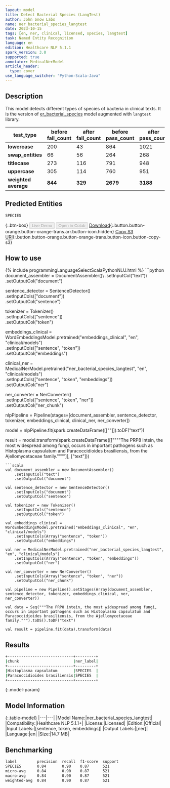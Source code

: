 ```yaml
---
layout: model
title: Detect Bacterial Species (LangTest)
author: John Snow Labs
name: ner_bacterial_species_langtest
date: 2023-10-15
tags: [en, ner, clinical, licensed, species, langtest]
task: Named Entity Recognition
language: en
edition: Healthcare NLP 5.1.1
spark_version: 3.0
supported: true
annotator: MedicalNerModel
article_header:
  type: cover
use_language_switcher: "Python-Scala-Java"
---
```


## Description

This model detects different types of species of bacteria in clinical texts. It is the version of [er_bacterial_species](https://nlp.johnsnowlabs.com/2021/04/01/ner_bacterial_species_en.html) model augmented with `langtest` library.

| **test_type**        | **before fail_count** | **after fail_count** | **before pass_count** | **after pass_count** | **minimum pass_rate** | **before pass_rate** | **after pass_rate** |
|----------------------|-----------------------|----------------------|-----------------------|----------------------|-----------------------|----------------------|---------------------|
| **lowercase**        | 200                   | 43                   | 864                   | 1021                 | 90%                   | 81%                  | 96%                 |
| **swap_entities**    | 66                    | 56                   | 264                   | 268                  | 75%                   | 80%                  | 83%                 |
| **titlecase**        | 273                   | 116                  | 791                   | 948                  | 85%                   | 74%                  | 89%                 |
| **uppercase**        | 305                   | 114                  | 760                   | 951                  | 90%                   | 71%                  | 89%                 |
| **weighted average** | **844**               | **329**              | **2679**              | **3188**             | **83%**               | **76.04%**           | **90.65%**          |

## Predicted Entities

`SPECIES`

{:.btn-box}
<button class="button button-orange" disabled>Live Demo</button>
<button class="button button-orange" disabled>Open in Colab</button>
[Download](https://s3.amazonaws.com/auxdata.johnsnowlabs.com/clinical/models/ner_bacterial_species_langtest_en_5.1.1_3.0_1697377871284.zip){:.button.button-orange.button-orange-trans.arr.button-icon.hidden}
[Copy S3 URI](s3://auxdata.johnsnowlabs.com/clinical/models/ner_bacterial_species_langtest_en_5.1.1_3.0_1697377871284.zip){:.button.button-orange.button-orange-trans.button-icon.button-copy-s3}

## How to use



<div class="tabs-box" markdown="1">
{% include programmingLanguageSelectScalaPythonNLU.html %}
```python
document_assembler = DocumentAssembler()\
    .setInputCol("text")\
    .setOutputCol("document")
         
sentence_detector = SentenceDetector()\
    .setInputCols(["document"])\
    .setOutputCol("sentence")

tokenizer = Tokenizer()\
    .setInputCols(["sentence"])\
    .setOutputCol("token")

embeddings_clinical = WordEmbeddingsModel.pretrained("embeddings_clinical", "en", "clinical/models")\
    .setInputCols(["sentence", "token"])\
    .setOutputCol("embeddings")

clinical_ner = MedicalNerModel.pretrained("ner_bacterial_species_langtest", "en", "clinical/models")\
    .setInputCols(["sentence", "token", "embeddings"])\
    .setOutputCol("ner")

ner_converter = NerConverter()\
 	.setInputCols(["sentence", "token", "ner"])\
 	.setOutputCol("ner_chunk")

nlpPipeline = Pipeline(stages=[document_assembler, sentence_detector, tokenizer, embeddings_clinical, clinical_ner, ner_converter])

model = nlpPipeline.fit(spark.createDataFrame([[""]]).toDF("text"))

result = model.transform(spark.createDataFrame([[""""The PRP8 intein, the most widespread among fungi, occurs in important pathogens such as Histoplasma capsulatum and Paracoccidioides brasiliensis, from the Ajellomycetaceae family.""""]], ["text"]))
```
```scala
val document_assembler = new DocumentAssembler()
    .setInputCol("text")
    .setOutputCol("document")
         
val sentence_detector = new SentenceDetector()
    .setInputCols("document")
    .setOutputCol("sentence")

val tokenizer = new Tokenizer()
    .setInputCols("sentence")
    .setOutputCol("token")

val embeddings_clinical = WordEmbeddingsModel.pretrained("embeddings_clinical", "en", "clinical/models")
    .setInputCols(Array("sentence", "token"))
    .setOutputCol("embeddings")

val ner = MedicalNerModel.pretrained("ner_bacterial_species_langtest", "en", "clinical/models")
    .setInputCols(Array("sentence", "token", "embeddings"))
    .setOutputCol("ner")

val ner_converter = new NerConverter()
 	.setInputCols(Array("sentence", "token", "ner"))
 	.setOutputCol("ner_chunk")
    
val pipeline = new Pipeline().setStages(Array(document_assembler, sentence_detector, tokenizer, embeddings_clinical, ner, ner_converter))

val data = Seq("""The PRP8 intein, the most widespread among fungi, occurs in important pathogens such as Histoplasma capsulatum and Paracoccidioides brasiliensis, from the Ajellomycetaceae family.""").toDS().toDF("text")

val result = pipeline.fit(data).transform(data)
```
</div>

## Results

```bash
+-----------------------------+---------+
|chunk                        |ner_label|
+-----------------------------+---------+
|Histoplasma capsulatum       |SPECIES  |
|Paracoccidioides brasiliensis|SPECIES  |
+-----------------------------+---------+
```

{:.model-param}
## Model Information

{:.table-model}
|---|---|
|Model Name:|ner_bacterial_species_langtest|
|Compatibility:|Healthcare NLP 5.1.1+|
|License:|Licensed|
|Edition:|Official|
|Input Labels:|[sentence, token, embeddings]|
|Output Labels:|[ner]|
|Language:|en|
|Size:|14.7 MB|

## Benchmarking

```bash
label         precision  recall  f1-score  support 
SPECIES       0.84       0.90    0.87      521     
micro-avg     0.84       0.90    0.87      521     
macro-avg     0.84       0.90    0.87      521     
weighted-avg  0.84       0.90    0.87      521     
```